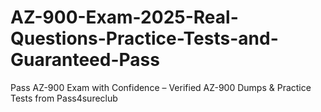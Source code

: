 # AZ-900-Exam-2025-Real-Questions-Practice-Tests-and-Guaranteed-Pass
Pass AZ-900 Exam with Confidence – Verified AZ-900 Dumps &amp; Practice Tests from Pass4sureclub

